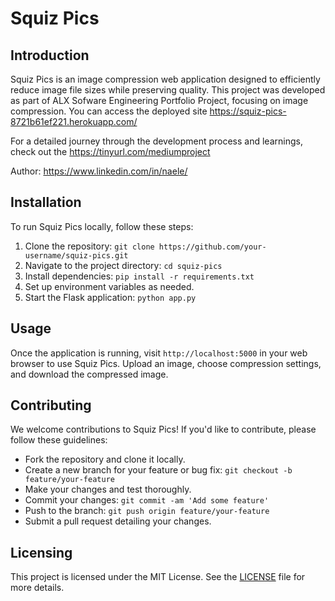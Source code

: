 # Squiz Pics

## Introduction

Squiz Pics is an image compression web application designed to efficiently reduce image file sizes while preserving quality. This project was developed as part of ALX Sofware Engineering Portfolio Project, focusing on image compression. 
You can access the deployed site https://squiz-pics-8721b61ef221.herokuapp.com/

For a detailed journey through the development process and learnings, check out the https://tinyurl.com/mediumproject

Author: https://www.linkedin.com/in/naele/

## Installation

To run Squiz Pics locally, follow these steps:

1. Clone the repository: `git clone https://github.com/your-username/squiz-pics.git`
2. Navigate to the project directory: `cd squiz-pics`
3. Install dependencies: `pip install -r requirements.txt`
4. Set up environment variables as needed.
5. Start the Flask application: `python app.py`

## Usage

Once the application is running, visit `http://localhost:5000` in your web browser to use Squiz Pics. Upload an image, choose compression settings, and download the compressed image.

## Contributing

We welcome contributions to Squiz Pics! If you'd like to contribute, please follow these guidelines:

- Fork the repository and clone it locally.
- Create a new branch for your feature or bug fix: `git checkout -b feature/your-feature`
- Make your changes and test thoroughly.
- Commit your changes: `git commit -am 'Add some feature'`
- Push to the branch: `git push origin feature/your-feature`
- Submit a pull request detailing your changes.


## Licensing

This project is licensed under the MIT License. See the [LICENSE](./LICENSE) file for more details.

